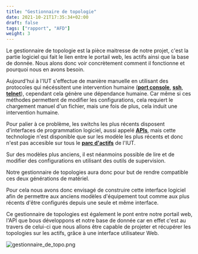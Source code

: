 ```yaml
---
title: "Gestionnaire de topologie"
date: 2021-10-21T17:35:34+02:00
draft: false
tags: ["rapport", "AFD"]
weight: 3
---
```

Le gestionnaire de topologie est la pièce maitresse de notre projet, c'est la partie logiciel qui fait le lien entre le portail web, les actifs ainsi que la base de donnée.
Nous alons donc voir concrètement comment il fonctionne et pourquoi nous en avons besoin.

Aujourd'hui à l'IUT s'effectue de manière manuelle en utilisant des protocoles qui nécéssitent une intervention humaine (**[port console](../word_index/#port-console "port dédié à la configuration sur un équipement réseau")**, **[ssh](../word_index/#ssh "moyen de communication en réseau sécurisé")**, **[telnet](../word_index/#telnet "moyen de communication en réseau non sécurisé")**), cependant cela génère une dépendance humaine. Car même si ces méthodes permettent de modifier les configurations, cela requiert le chargement manuel d'un fichier, mais une fois de plus, cela induit une intervention humaine.

Pour palier à ce problème, les switchs les plus récents disposent d'interfaces de programmation logiciel, aussi appelé **[APIs](../word_index/#api "ensemble de fonction et de procédure créant une application")**, mais cette technologie n'est disponible que sur les modèle les plus récents et donc n'est pas accesible sur tous le **[parc d'actifs](../word_index/#parc-actifs "ensemble des équipements en productions sur un réseau")** de l'IUT.

Sur des modèles plus anciens, il est néanmoins possible de lire et de modifier des configurations en utilisant des outils de supervision.

Notre gestionnaire de topologies aura donc pour but de rendre compatible ces deux générations de matériel.

Pour cela nous avons donc envisagé de construire cette interface logiciel afin de permettre aux anciens modèles d'équipement tout comme aux plus récents d'être configurés depuis une seule et même interface.

Ce gestionnaire de topologies est également le pont entre notre portail web, l'API que bous développons et notre base de donnée car en effet c'est au travers de celui-ci que nous allons être capable de projeter et récupérer les topologies sur les actifs, grâce à une interface utilisateur Web.

![gestionnaire_de_topo.png](../../images/gestionnaire_de_topo.png)